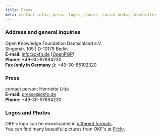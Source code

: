 ```yaml
---
title: Press
meta: contact infos, press, logos, photos, social media, newsletter
---
```


### Address and general inquiries

Open Knowledge Foundation Deutschland e.V.<br>
Singerstr. 109 | D-10179 Berlin <br>
**E-mail:** info@okfn.de [<a href="/okf/info_okfn_de_pub.asc">OpenPGP</a>] <br>
**Phone:** +49-30-97894230 <br>
**Fax (only in Germany ;):** +49-30-85102320 


### Press

contact person: Henriette Litta<br>
**E-mail:** presse@okfn.de<br>
**Phone:** +49-30-97894230

### Logos and Photos

OKF's logo can be downloaded in [different formats](https://okfn.de/files/logos/Logos_okfde.zip).<br>
You can find many beautiful pictures from OKF's at [Flickr](https://www.flickr.com/photos/okfde/sets/).
